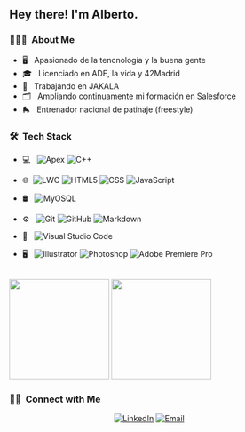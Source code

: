 <h2> Hey there! I'm Alberto.</h2>

<h3> 👨🏻‍💻 &nbsp;About Me </h3>

- 🖥️ &nbsp; Apasionado de la tencnología y la buena gente 
- 🎓 &nbsp; Licenciado en ADE, la vida y 42Madrid
- 🐊 &nbsp; Trabajando en JAKALA 
- 🗂️ &nbsp; Ampliando continuamente mi formación en Salesforce
- 🛼 &nbsp; Entrenador nacional de patinaje (freestyle) 

<h3> 🛠 &nbsp;Tech Stack</h3>

- 💻 &nbsp;
  ![Apex](https://img.shields.io/badge/APEX-Salesforce-blue)
  ![C++](https://img.shields.io/badge/-C-333333?style=flat&logo=C%2B%2B&logoColor=00599C)
  
- 🌐 &nbsp;![LWC](https://img.shields.io/badge/LWC-Salesforce-blue)
  ![HTML5](https://img.shields.io/badge/-HTML5-333333?style=flat&logo=HTML5)
  ![CSS](https://img.shields.io/badge/-CSS-333333?style=flat&logo=CSS3&logoColor=1572B6)
  ![JavaScript](https://img.shields.io/badge/-JavaScript-333333?style=flat&logo=javascript) 
- 🛢 &nbsp;
  ![MyOSQL](https://img.shields.io/badge/-OSQL-333333?style=flat&logo=mysql)
- ⚙️ &nbsp;
  ![Git](https://img.shields.io/badge/-Git-333333?style=flat&logo=git)
  ![GitHub](https://img.shields.io/badge/-GitHub-333333?style=flat&logo=github)
  ![Markdown](https://img.shields.io/badge/-Markdown-333333?style=flat&logo=markdown)
- 🔧 &nbsp;
  ![Visual Studio Code](https://img.shields.io/badge/-Visual%20Studio%20Code-333333?style=flat&logo=visual-studio-code&logoColor=007ACC)
- 🖥 &nbsp;
  ![Illustrator](https://img.shields.io/badge/-Illustrator-333333?style=flat&logo=adobe-illustrator)
  ![Photoshop](https://img.shields.io/badge/-Photoshop-333333?style=flat&logo=adobe-photoshop)
  ![Adobe Premiere Pro](https://img.shields.io/badge/Adobe%20Premiere%20Pro-333333.svg?style=flat&logo=Adobe%20Premiere%20Pro&logoColor=white)

<br/>

<a href="https://github.com/albzamor">
  <img height="180em" src="https://github-readme-stats.vercel.app/api?username=albzamor&theme=buefy&show_icons=true" />
  <img height="180em" src="https://github-readme-stats.vercel.app/api/top-langs/?username=albzamor&langs_count=10&theme=buefy&layout=compact&&count-private=true" />
</a>

<br/>

<h3> 🤝🏻 &nbsp;Connect with Me </h3>

<p align="center">
<a href="https://www.linkedin.com/in/alberto-zamora-hernandez"><img alt="LinkedIn" src="https://img.shields.io/badge/LinkedIn-Alberto%20Zamora-blue?style=flat-square&logo=linkedin"></a>
<a href="https://www.instagram.com/adityavs_/"></a>
<a href="mailto:albzamor@gmail.com"><img alt="Email" src="https://img.shields.io/badge/Email-albzamor@gmail.com-blue?style=flat-square&logo=gmail"></a>
</p>

